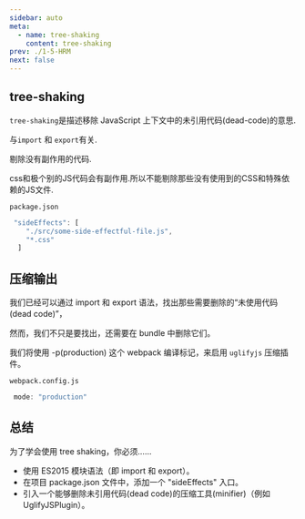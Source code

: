 ```yaml
---
sidebar: auto
meta:
  - name: tree-shaking
    content: tree-shaking
prev: ./1-5-HRM
next: false
---
```


## tree-shaking 

`tree-shaking`是描述移除 JavaScript 上下文中的未引用代码(dead-code)的意思.

与`import` 和 `export`有关.

剔除没有副作用的代码.

css和极个别的JS代码会有副作用.所以不能剔除那些没有使用到的CSS和特殊依赖的JS文件.

`package.json`
```js
 "sideEffects": [
    "./src/some-side-effectful-file.js",
    "*.css"
  ]
```

## 压缩输出

我们已经可以通过 import 和 export 语法，找出那些需要删除的“未使用代码(dead code)”，

然而，我们不只是要找出，还需要在 bundle 中删除它们。

我们将使用 -p(production) 这个 webpack 编译标记，来启用 `uglifyjs` 压缩插件。

`webpack.config.js`
```js
 mode: "production"
```
## 总结

为了学会使用 tree shaking，你必须……

- 使用 ES2015 模块语法（即 import 和 export）。
- 在项目 package.json 文件中，添加一个 "sideEffects" 入口。
- 引入一个能够删除未引用代码(dead code)的压缩工具(minifier)（例如 UglifyJSPlugin）。

